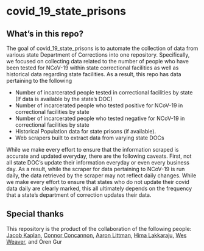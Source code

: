 
<!-- README.md is generated from README.Rmd. Please edit that file -->

# covid\_19\_state\_prisons

<!-- badges: start -->

<!-- badges: end -->

## What’s in this repo?

The goal of covid\_19\_state\_prisons is to automate the collection of
data from various state Department of Corrections into one repository.
Specifically, we focused on collecting data related to the number of
people who have been tested for NCoV-19 within state correctional
facilities as well as historical data regarding state facilities. As a
result, this repo has data pertaining to the following

  - Number of incarcerated people tested in correctional facilities by
    state (If data is available by the state’s DOC)
  - Number of incarcerated people who tested positive for NCoV-19 in
    correctional facilities by state
  - Number of incarcerated people who tested negative for NCoV-19 in
    correctional facilities by state
  - Historical Population data for state prisons (if available).
  - Web scrapers built to extract data from varying state DOCs

While we make every effort to ensure that the information scraped is
accurate and updated everyday, there are the following caveats. First,
not all state DOC’s update their information everyday or even every
business day. As a result, while the scraper for data pertaining to
NCoV-19 is run daily, the data retrieved by the scraper may not reflect
daily changes. While we make every effort to ensure that states who do
not update their covid data daily are clearly marked, this all
ultimately depends on the frequency that a state’s department of
correction updates their data.

## Special thanks

This repository is the product of the collaboration of the following
people: [Jacob Kaplan](https://github.com/jacobkap), [Connor
Concannon](https://github.com/concannon), [Aaron
Littman](https://github.com/amlittman), [Hima
Lakkaraju](https://github.com/lvhimabindu), [Wes
Weaver](https://github.com/wesweaver), and Oren Gur
